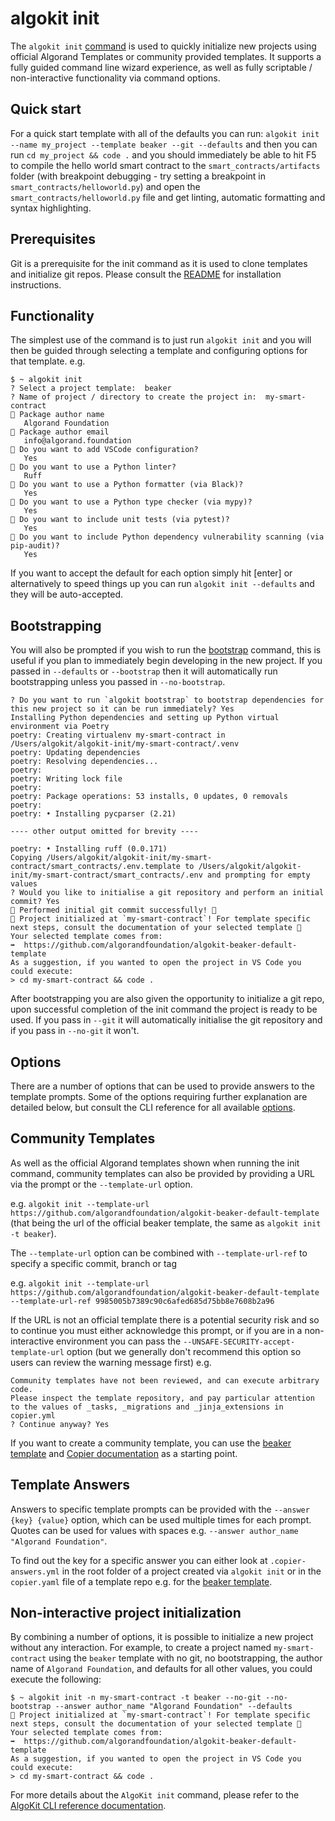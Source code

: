 # algokit init

The `algokit init` [command](./reference.md#init) is used to quickly initialize new projects using official Algorand Templates or community provided templates. It supports a fully guided command line wizard experience, as well as fully scriptable / non-interactive functionality via command options.

## Quick start

For a quick start template with all of the defaults you can run: `algokit init --name my_project --template beaker --git --defaults` and then you can run `cd my_project && code .` and you should immediately be able to hit F5 to compile the hello world smart contract to the `smart_contracts/artifacts` folder (with breakpoint debugging - try setting a breakpoint in `smart_contracts/helloworld.py`) and open the `smart_contracts/helloworld.py` file and get linting, automatic formatting and syntax highlighting.

## Prerequisites

Git is a prerequisite for the init command as it is used to clone templates and initialize git repos. Please consult the [README](../index.md#prerequisites) for installation instructions.

## Functionality

The simplest use of the command is to just run `algokit init` and you will then be guided through selecting a template and configuring options for that template. e.g.

```
$ ~ algokit init
? Select a project template:  beaker
? Name of project / directory to create the project in:  my-smart-contract
🎤 Package author name
   Algorand Foundation
🎤 Package author email
   info@algorand.foundation
🎤 Do you want to add VSCode configuration?
   Yes
🎤 Do you want to use a Python linter?
   Ruff
🎤 Do you want to use a Python formatter (via Black)?
   Yes
🎤 Do you want to use a Python type checker (via mypy)?
   Yes
🎤 Do you want to include unit tests (via pytest)?
   Yes
🎤 Do you want to include Python dependency vulnerability scanning (via pip-audit)?
   Yes
```

If you want to accept the default for each option simply hit [enter] or alternatively to speed things up you can run `algokit init --defaults` and they will be auto-accepted.

## Bootstrapping

You will also be prompted if you wish to run the [bootstrap](./reference.md#bootstrap) command, this is useful if you plan to immediately begin developing in the new project. If you passed in `--defaults` or `--bootstrap` then it will automatically run bootstrapping unless you passed in `--no-bootstrap`.

```
? Do you want to run `algokit bootstrap` to bootstrap dependencies for this new project so it can be run immediately? Yes
Installing Python dependencies and setting up Python virtual environment via Poetry
poetry: Creating virtualenv my-smart-contract in /Users/algokit/algokit-init/my-smart-contract/.venv
poetry: Updating dependencies
poetry: Resolving dependencies...
poetry:
poetry: Writing lock file
poetry:
poetry: Package operations: 53 installs, 0 updates, 0 removals
poetry:
poetry: • Installing pycparser (2.21)

---- other output omitted for brevity ----

poetry: • Installing ruff (0.0.171)
Copying /Users/algokit/algokit-init/my-smart-contract/smart_contracts/.env.template to /Users/algokit/algokit-init/my-smart-contract/smart_contracts/.env and prompting for empty values
? Would you like to initialise a git repository and perform an initial commit? Yes
🎉 Performed initial git commit successfully! 🎉
🙌 Project initialized at `my-smart-contract`! For template specific next steps, consult the documentation of your selected template 🧐
Your selected template comes from:
➡️  https://github.com/algorandfoundation/algokit-beaker-default-template
As a suggestion, if you wanted to open the project in VS Code you could execute:
> cd my-smart-contract && code .
```

After bootstrapping you are also given the opportunity to initialize a git repo, upon successful completion of the init command the project is ready to be used. If you pass in `--git` it will automatically initialise the git repository and if you pass in `--no-git` it won't.

## Options

There are a number of options that can be used to provide answers to the template prompts. Some of the options requiring further explanation are detailed below, but consult the CLI reference for all available [options](./reference.md#init).

## Community Templates

As well as the official Algorand templates shown when running the init command, community templates can also be provided by providing a URL via the prompt or the `--template-url` option.

e.g. `algokit init --template-url https://github.com/algorandfoundation/algokit-beaker-default-template` (that being the url of the official beaker template, the same as `algokit init -t beaker`).

The `--template-url` option can be combined with `--template-url-ref` to specify a specific commit, branch or tag 

e.g. `algokit init --template-url https://github.com/algorandfoundation/algokit-beaker-default-template --template-url-ref 9985005b7389c90c6afed685d75bb8e7608b2a96` 

If the URL is not an official template there is a potential security risk and so to continue you must either acknowledge this prompt, or if you are in a non-interactive environment you can pass the `--UNSAFE-SECURITY-accept-template-url` option (but we generally don't recommend this option so users can review the warning message first) e.g.

```
Community templates have not been reviewed, and can execute arbitrary code.
Please inspect the template repository, and pay particular attention to the values of _tasks, _migrations and _jinja_extensions in copier.yml
? Continue anyway? Yes
```

If you want to create a community template, you can use the [beaker template](https://github.com/algorandfoundation/algokit-beaker-default-template) and [Copier documentation](https://copier.readthedocs.io/en/stable/) as a starting point.

## Template Answers

Answers to specific template prompts can be provided with the `--answer {key} {value}` option, which can be used multiple times for each prompt. Quotes can be used for values with spaces e.g. `--answer author_name "Algorand Foundation"`.

To find out the key for a specific answer you can either look at `.copier-answers.yml` in the root folder of a project created via `algokit init` or in the `copier.yaml` file of a template repo e.g. for the [beaker template](https://github.com/algorandfoundation/algokit-beaker-default-template/blob/main/copier.yaml).

## Non-interactive project initialization

By combining a number of options, it is possible to initialize a new project without any interaction. For example, to create a project named `my-smart-contract` using the `beaker` template with no git, no bootstrapping, the author name of `Algorand Foundation`, and defaults for all other values, you could execute the following:

```
$ ~ algokit init -n my-smart-contract -t beaker --no-git --no-bootstrap --answer author_name "Algorand Foundation" --defaults
🙌 Project initialized at `my-smart-contract`! For template specific next steps, consult the documentation of your selected template 🧐
Your selected template comes from:
➡️  https://github.com/algorandfoundation/algokit-beaker-default-template
As a suggestion, if you wanted to open the project in VS Code you could execute:
> cd my-smart-contract && code .
```

For more details about the `AlgoKit init` command, please refer to the [AlgoKit CLI reference documentation](./reference.md#init).
